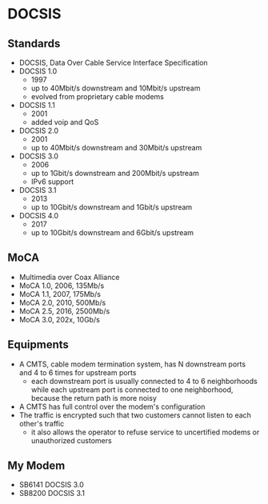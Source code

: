 DOCSIS
======

## Standards

- DOCSIS, Data Over Cable Service Interface Specification
- DOCSIS 1.0
  - 1997
  - up to 40Mbit/s downstream and 10Mbit/s upstream
  - evolved from proprietary cable modems
- DOCSIS 1.1
  - 2001
  - added voip and QoS
- DOCSIS 2.0
  - 2001
  - up to 40Mbit/s downstream and 30Mbit/s upstream
- DOCSIS 3.0
  - 2006
  - up to 1Gbit/s downstream and 200Mbit/s upstream
  - IPv6 support
- DOCSIS 3.1
  - 2013
  - up to 10Gbit/s downstream and 1Gbit/s upstream
- DOCSIS 4.0
  - 2017
  - up to 10Gbit/s downstream and 6Gbit/s upstream

## MoCA

- Multimedia over Coax Alliance
- MoCA 1.0, 2006, 135Mb/s
- MoCA 1.1, 2007, 175Mb/s
- MoCA 2.0, 2010, 500Mb/s
- MoCA 2.5, 2016, 2500Mb/s
- MoCA 3.0, 202x, 10Gb/s

## Equipments

- A CMTS, cable modem termination system, has N downstream ports and 4 to 6
  times for upstream ports
  - each downstream port is usually connected to 4 to 6 neighborhoods while
    each upstream port is connected to one neighborhood, because the return
    path is more noisy
- A CMTS has full control over the modem's configuration
- The traffic is encrypted such that two customers cannot listen to each
  other's traffic
  - it also allows the operator to refuse service to uncertified modems or
    unauthorized customers

## My Modem

- SB6141 DOCSIS 3.0
- SB8200 DOCSIS 3.1
